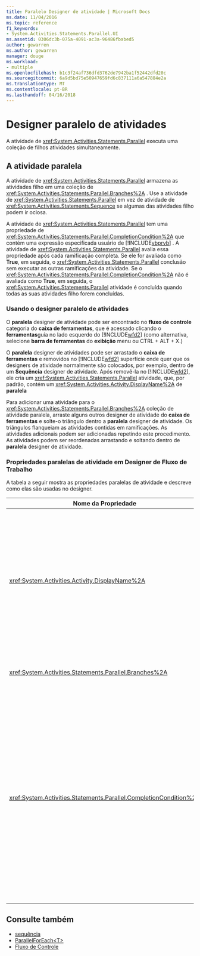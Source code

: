```yaml
---
title: Paralelo Designer de atividade | Microsoft Docs
ms.date: 11/04/2016
ms.topic: reference
f1_keywords:
- System.Activities.Statements.Parallel.UI
ms.assetid: 0306dc3b-075a-4091-ac3a-96486fbabed5
author: gewarren
ms.author: gewarren
manager: douge
ms.workload:
- multiple
ms.openlocfilehash: b1c3f24af736dfd3762de7942ba1f52442dfd20c
ms.sourcegitcommit: 6a9d5bd75e50947659fd6c837111a6a547884e2a
ms.translationtype: MT
ms.contentlocale: pt-BR
ms.lasthandoff: 04/16/2018
---
```

# <a name="parallel-activity-designer"></a>Designer paralelo de atividades
A atividade de <xref:System.Activities.Statements.Parallel> executa uma coleção de filhos atividades simultaneamente.

## <a name="the-parallel-activity"></a>A atividade paralela
 A atividade de <xref:System.Activities.Statements.Parallel> armazena as atividades filho em uma coleção de <xref:System.Activities.Statements.Parallel.Branches%2A> . Use a atividade de <xref:System.Activities.Statements.Parallel> em vez de atividade de <xref:System.Activities.Statements.Sequence> se algumas das atividades filho podem ir ociosa.

 A atividade de <xref:System.Activities.Statements.Parallel> tem uma propriedade de <xref:System.Activities.Statements.Parallel.CompletionCondition%2A> que contém uma expressão especificada usuário de [!INCLUDE[vbprvb](../code-quality/includes/vbprvb_md.md)] . A atividade de <xref:System.Activities.Statements.Parallel> avalia essa propriedade após cada ramificação completa. Se ele for avaliada como **True**, em seguida, o <xref:System.Activities.Statements.Parallel> conclusão sem executar as outras ramificações da atividade. Se o <xref:System.Activities.Statements.Parallel.CompletionCondition%2A> não é avaliada como **True**, em seguida, o <xref:System.Activities.Statements.Parallel> atividade é concluída quando todas as suas atividades filho forem concluídas.

### <a name="using-the-parallel-activity-designer"></a>Usando o designer paralelo de atividades
 O **paralela** designer de atividade pode ser encontrado no **fluxo de controle** categoria do **caixa de ferramentas**, que é acessado clicando o **ferramentas**guia no lado esquerdo do [!INCLUDE[wfd2](../workflow-designer/includes/wfd2_md.md)] (como alternativa, selecione **barra de ferramentas** do **exibição** menu ou CTRL + ALT + X.)

 O **paralela** designer de atividades pode ser arrastado o **caixa de ferramentas** e removidos no [!INCLUDE[wfd2](../workflow-designer/includes/wfd2_md.md)] superfície onde quer que os designers de atividade normalmente são colocados, por exemplo, dentro de um **Sequência** designer de atividade. Após removê-la no [!INCLUDE[wfd2](../workflow-designer/includes/wfd2_md.md)], ele cria um <xref:System.Activities.Statements.Parallel> atividade, que, por padrão, contém um <xref:System.Activities.Activity.DisplayName%2A> de **paralela**

 Para adicionar uma atividade para o <xref:System.Activities.Statements.Parallel.Branches%2A> coleção de atividade paralela, arraste alguns outros designer de atividade do **caixa de ferramentas** e solte-o triângulo dentro a **paralela** designer de atividade. Os triângulos flanqueiam as atividades contidas em ramificações. As atividades adicionais podem ser adicionadas repetindo este procedimento. As atividades podem ser reordenadas arrastando e soltando dentro de **paralela** designer de atividade.

### <a name="parallel-activity-properties-in-the-workflow-designer"></a>Propriedades paralelas de atividade em Designer de Fluxo de Trabalho
 A tabela a seguir mostra as propriedades paralelas de atividade e descreve como elas são usadas no designer.

|Nome da Propriedade|Necessária|Uso|
|-------------------|--------------|-----------|
|<xref:System.Activities.Activity.DisplayName%2A>|False|Especifica o nome amigável para exibição do designer de atividade no cabeçalho. O valor padrão é **paralela**. O valor pode ser editado no opcionalmente o **propriedades** grade ou diretamente no cabeçalho de designer de atividade.|
|<xref:System.Activities.Statements.Parallel.Branches%2A>|verdadeiro|Contém a coleção de atividades filhos sejam executadas.|
|<xref:System.Activities.Statements.Parallel.CompletionCondition%2A>|False|Avaliado após uma ramificação completa. Se ele for avaliada como **True**, em seguida, agendados pendentes ramificações são canceladas. Se essa propriedade não está definida ou é avaliada como **False**, a atividade é concluída quando todas as suas atividades filho forem concluídas. O valor padrão é **nulo**.|

## <a name="see-also"></a>Consulte também

- [sequência](../workflow-designer/sequence-activity-designer.md)
- [ParallelForEach\<T>](../workflow-designer/parallelforeach-t-activity-designer.md)
- [Fluxo de Controle](../workflow-designer/control-flow-activity-designers.md)